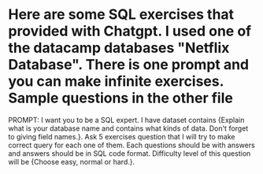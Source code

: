 # Here are some SQL exercises that provided with Chatgpt. I used one of the datacamp databases "Netflix Database". There is one prompt and you can make infinite exercises. Sample questions in the other file

PROMPT:
I want you to be a SQL expert. I have dataset contains {Explain what is your database name and contains what kinds of data. Don't forget to giving field names.}. Ask 5 exercises question that I will try to make correct query for each one of them. Each questions should be with answers and answers should be in SQL code format. Difficulty level of this question will be {Choose easy, normal or hard.}.

